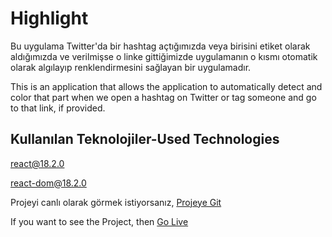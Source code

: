 
# Highlight

Bu uygulama Twitter'da bir hashtag açtığımızda veya birisini etiket olarak aldığımızda ve verilmişse o linke gittiğimizde uygulamanın o kısmı otomatik olarak algılayıp renklendirmesini sağlayan bir uygulamadır.

This is an application that allows the application to automatically detect and color that part when we open a hashtag on Twitter or tag someone and go to that link, if provided.

## Kullanılan Teknolojiler-Used Technologies

[react@18.2.0](https://react.dev/)

[react-dom@18.2.0](https://legacy.reactjs.org/docs/react-dom.html)



Projeyi canlı olarak görmek istiyorsanız, [Projeye Git](https://react-highlight.vercel.app/)


If you want to see the Project, then [Go Live](https://react-highlight.vercel.app/)
